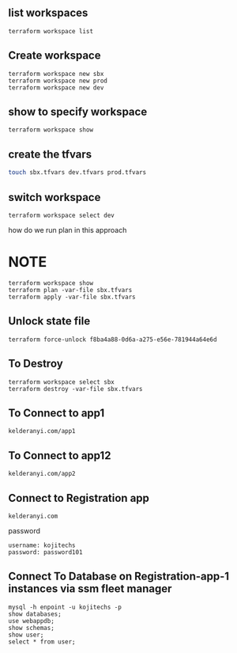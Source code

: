 ## list workspaces 
```
terraform workspace list 
```

## Create workspace 
```
terraform workspace new sbx
terraform workspace new prod 
terraform workspace new dev
```
## show to specify workspace 
```
terraform workspace show
```
## create the tfvars
```sh
touch sbx.tfvars dev.tfvars prod.tfvars
```
## switch workspace
```
terraform workspace select dev
```
how do we run plan in this approach 
# NOTE
```
terraform workspace show 
terraform plan -var-file sbx.tfvars
terraform apply -var-file sbx.tfvars
```

## Unlock state file
```
terraform force-unlock f8ba4a88-0d6a-a275-e56e-781944a64e6d
```

## To Destroy 
```
terraform workspace select sbx 
terraform destroy -var-file sbx.tfvars
```

## To Connect to app1
```
kelderanyi.com/app1
```

## To Connect to app12
```
kelderanyi.com/app2
```

## Connect to Registration app 

```
kelderanyi.com
```
password 
```
username: kojitechs 
password: password101
```

## Connect To Database on Registration-app-1 instances via ssm fleet manager 
```
mysql -h enpoint -u kojitechs -p
show databases;
use webappdb;
show schemas;
show user;
select * from user;
```
